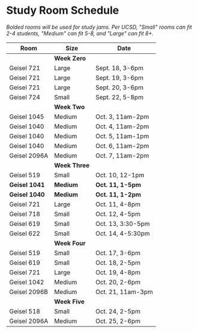 # Study Room Schedule

<i>Bolded rooms will be used for study jams. Per UCSD, "Small" rooms can fit 2-4 students, "Medium" can fit 5-8, and "Large" can fit 8+.</i>


| Room        | Size        | Date           |
| ----------- | ----------- |--------------- |
| | <b>Week Zero</b>                                  |
| Geisel 721  | Large       | Sept. 18, 3-6pm |
| Geisel 721  | Large       | Sept. 19, 3-6pm |
| Geisel 721  | Large       | Sept. 20, 3-6pm |
| Geisel 724  | Small       | Sept. 22, 5-8pm |
| | <b>Week Two</b>                                    |
| Geisel 1045  | Medium       | Oct. 3, 11am-2pm |
| Geisel 1040  | Medium       | Oct. 4, 11am-2pm |
| Geisel 1040  | Medium       | Oct. 5, 11am-1pm |
| Geisel 1040  | Medium       | Oct. 6, 11am-2pm |
| Geisel 2096A  | Medium       | Oct. 7, 11am-2pm |
| | <b>Week Three</b>                                   |
| Geisel 519  | Small       | Oct. 10, 12-1pm |
| <b>Geisel 1041</b>  | <b>Medium</b>       | <b>Oct. 11, 1-5pm</b> |
| <b>Geisel 1040</b>  | <b>Medium</b>       | <b>Oct. 11, 1-2pm</b> |
| Geisel 721  | Large       | Oct. 11, 4-8pm |
| Geisel 718  | Small       | Oct. 12, 4-5pm |
| Geisel 619  | Small       | Oct. 13, 3:30-5pm |
| Geisel 622  | Small       | Oct. 14, 4-5:30pm |
| | <b>Week Four</b>                                  |
| Geisel 519  | Small       | Oct. 17, 3-6pm |
| Geisel 619  | Small       | Oct. 18, 2-5pm |
| Geisel 721  | Large       | Oct. 19, 4-8pm |
| Geisel 1042 | Medium      | Oct. 20, 2-6pm |
| Geisel 2096B | Medium     | Oct. 21, 11am-3pm |
| | <b>Week Five</b>                                  |
| Geisel 518 | Small        | Oct. 24, 2-5pm |
| Geisel 2096A | Medium     | Oct. 25, 2-6pm | 